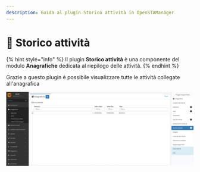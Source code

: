 ```yaml
---
description: Guida al plugin Storico attività in OpenSTAManager
---
```


# 🎥 Storico attività

{% hint style="info" %}
Il plugin **Storico attività** è una componente del modulo **Anagrafiche** dedicata al riepilogo delle attività.
{% endhint %}

Grazie a questo plugin è possibile visualizzare tutte le attività collegate all'anagrafica

![](<../../../../.gitbook/assets/image (324).png>)
